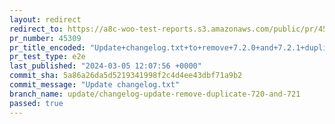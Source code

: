 ```yaml
---
layout: redirect
redirect_to: https://a8c-woo-test-reports.s3.amazonaws.com/public/pr/45309/e2e/index.html
pr_number: 45309
pr_title_encoded: "Update+changelog.txt+to+remove+7.2.0+and+7.2.1+duplicate+entries"
pr_test_type: e2e
last_published: "2024-03-05 12:07:56 +0000"
commit_sha: 5a86a26da5d5219341998f2c4d4ee43dbf71a9b2
commit_message: "Update changelog.txt"
branch_name: update/changelog-update-remove-duplicate-720-and-721
passed: true
---
```

